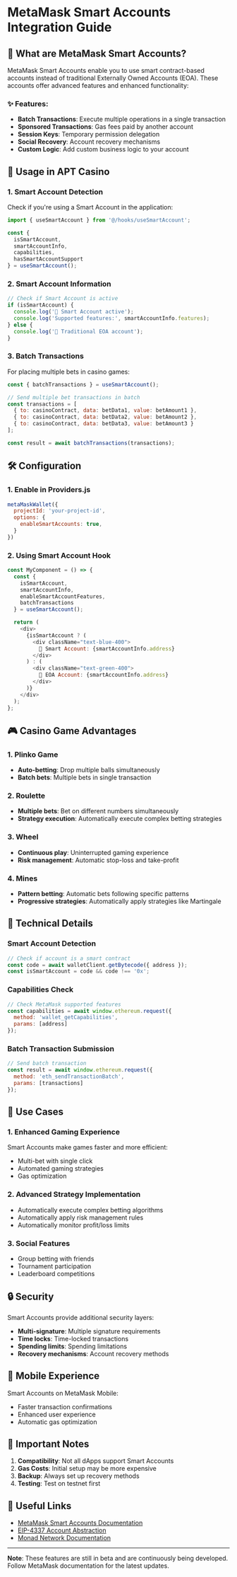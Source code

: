 # MetaMask Smart Accounts Integration Guide

## 🔷 What are MetaMask Smart Accounts?

MetaMask Smart Accounts enable you to use smart contract-based accounts instead of traditional Externally Owned Accounts (EOA). These accounts offer advanced features and enhanced functionality:

### ✨ Features:
- **Batch Transactions**: Execute multiple operations in a single transaction
- **Sponsored Transactions**: Gas fees paid by another account
- **Session Keys**: Temporary permission delegation
- **Social Recovery**: Account recovery mechanisms
- **Custom Logic**: Add custom business logic to your account

## 🚀 Usage in APT Casino

### 1. Smart Account Detection
Check if you're using a Smart Account in the application:

```javascript
import { useSmartAccount } from '@/hooks/useSmartAccount';

const { 
  isSmartAccount, 
  smartAccountInfo, 
  capabilities,
  hasSmartAccountSupport 
} = useSmartAccount();
```

### 2. Smart Account Information
```javascript
// Check if Smart Account is active
if (isSmartAccount) {
  console.log('🔷 Smart Account active');
  console.log('Supported features:', smartAccountInfo.features);
} else {
  console.log('👤 Traditional EOA account');
}
```

### 3. Batch Transactions
For placing multiple bets in casino games:

```javascript
const { batchTransactions } = useSmartAccount();

// Send multiple bet transactions in batch
const transactions = [
  { to: casinoContract, data: betData1, value: betAmount1 },
  { to: casinoContract, data: betData2, value: betAmount2 },
  { to: casinoContract, data: betData3, value: betAmount3 }
];

const result = await batchTransactions(transactions);
```

## 🛠 Configuration

### 1. Enable in Providers.js
```javascript
metaMaskWallet({
  projectId: 'your-project-id',
  options: {
    enableSmartAccounts: true,
  }
})
```

### 2. Using Smart Account Hook
```javascript
const MyComponent = () => {
  const { 
    isSmartAccount,
    smartAccountInfo,
    enableSmartAccountFeatures,
    batchTransactions 
  } = useSmartAccount();

  return (
    <div>
      {isSmartAccount ? (
        <div className="text-blue-400">
          🔷 Smart Account: {smartAccountInfo.address}
        </div>
      ) : (
        <div className="text-green-400">
          👤 EOA Account: {smartAccountInfo.address}
        </div>
      )}
    </div>
  );
};
```

## 🎮 Casino Game Advantages

### 1. Plinko Game
- **Auto-betting**: Drop multiple balls simultaneously
- **Batch bets**: Multiple bets in single transaction

### 2. Roulette
- **Multiple bets**: Bet on different numbers simultaneously
- **Strategy execution**: Automatically execute complex betting strategies

### 3. Wheel
- **Continuous play**: Uninterrupted gaming experience
- **Risk management**: Automatic stop-loss and take-profit

### 4. Mines
- **Pattern betting**: Automatic bets following specific patterns
- **Progressive strategies**: Automatically apply strategies like Martingale

## 🔧 Technical Details

### Smart Account Detection
```javascript
// Check if account is a smart contract
const code = await walletClient.getBytecode({ address });
const isSmartAccount = code && code !== '0x';
```

### Capabilities Check
```javascript
// Check MetaMask supported features
const capabilities = await window.ethereum.request({
  method: 'wallet_getCapabilities',
  params: [address]
});
```

### Batch Transaction Submission
```javascript
// Send batch transaction
const result = await window.ethereum.request({
  method: 'eth_sendTransactionBatch',
  params: [transactions]
});
```

## 🎯 Use Cases

### 1. Enhanced Gaming Experience
Smart Accounts make games faster and more efficient:
- Multi-bet with single click
- Automated gaming strategies
- Gas optimization

### 2. Advanced Strategy Implementation
- Automatically execute complex betting algorithms
- Automatically apply risk management rules
- Automatically monitor profit/loss limits

### 3. Social Features
- Group betting with friends
- Tournament participation
- Leaderboard competitions

## 🔒 Security

Smart Accounts provide additional security layers:
- **Multi-signature**: Multiple signature requirements
- **Time locks**: Time-locked transactions
- **Spending limits**: Spending limitations
- **Recovery mechanisms**: Account recovery methods

## 📱 Mobile Experience

Smart Accounts on MetaMask Mobile:
- Faster transaction confirmations
- Enhanced user experience
- Automatic gas optimization

## 🚨 Important Notes

1. **Compatibility**: Not all dApps support Smart Accounts
2. **Gas Costs**: Initial setup may be more expensive
3. **Backup**: Always set up recovery methods
4. **Testing**: Test on testnet first

## 🔗 Useful Links

- [MetaMask Smart Accounts Documentation](https://docs.metamask.io/wallet/concepts/smart-accounts/)
- [EIP-4337 Account Abstraction](https://eips.ethereum.org/EIPS/eip-4337)
- [Monad Network Documentation](https://docs.monad.xyz/)

---

**Note**: These features are still in beta and are continuously being developed. Follow MetaMask documentation for the latest updates.
